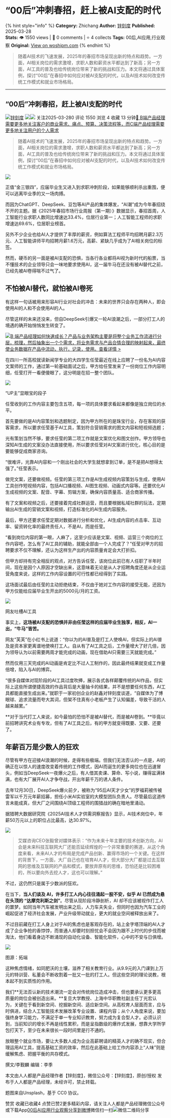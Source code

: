 # “00后”冲刺春招，赶上被AI支配的时代
{% hint style="info" %}
**Category:** Zhichang
**Author:** [锌刻度](https://www.woshipm.com/u/1209497)
**Published:** 2025-03-28  
**Stats:** 👁️ 1550 views | 💬 0 comments | ⭐ 4 collects
**Tags:** 00后,AI应用,行业观察
**Original:** [View on woshipm.com](https://www.woshipm.com/zhichang/6198601.html)
{% endhint %}
> 随着AI技术的飞速发展，2025年的春招市场呈现出新的特点和趋势。一方面，AI相关岗位的需求激增，求职人数和薪资水平都达到了新高；另一方面，AI工具的普及也给传统岗位带来了新的挑战和压力。本文将通过具体案例，探讨“00后”在春招中如何应对被AI支配的时代，以及AI技术如何改变传统工作模式和就业市场格局。

---

## “00后”冲刺春招，赶上被AI支配的时代

[![](https://static.woshipm.com/view/woshipm_api_def_20240715095229_7918.png?imageView2/1/w/72/h/72/q/100)](https://www.woshipm.com/u/1209497)[锌刻度](https://www.woshipm.com/u/1209497) ![](https://static.woshipm.com/tag/1122_1@2x.png)![](https://static.woshipm.com/tag/2104_1@2x.png) 关注2025-03-280 评论 1550 浏览 4 收藏 13 分钟[🔗 B端产品经理需要更多地关注客户的商业需求、痛点、预算、决策流程等，而C端产品经理需要更多地关注用户的个人需求](https://ke.qidianla.com/courses/bcpm)

> 随着AI技术的飞速发展，2025年的春招市场呈现出新的特点和趋势。一方面，AI相关岗位的需求激增，求职人数和薪资水平都达到了新高；另一方面，AI工具的普及也给传统岗位带来了新的挑战和压力。本文将通过具体案例，探讨“00后”在春招中如何应对被AI支配的时代，以及AI技术如何改变传统工作模式和就业市场格局。

![](https://image.woshipm.com/2024/10/31/53026ab4-972b-11ef-b0e5-00163e142b65.jpg)

正值“金三银四”，应届毕业生又进入到求职冲刺阶段，如果能够顺利杀出重围，便可以逃离毕业季的又一场肉搏。

而因为ChatGPT、DeepSeek、豆包等AI产品的集体爆发，“AI潮”成为今年春招绕不开的主题。据《2025年春招市场行业周报（第一期）》数据显示，春招首周，人工智能行业求职人数同比增速达33.4%，位居行业第一；人工智能工程师的求职增速达69.6%，位居职业榜首。

另外不少企业也给AI人才提供了丰厚的薪资，例如算法工程师平均招聘月薪2.3万元、人工智能讲师平均招聘月薪1.6万元，高薪、紧缺几乎成为了AI相关岗位的标签。

然而，硬币的另一面是被AI支配的恐惧，当各行各业都将AI视为新时代的船票，当不懂技术的企业领导只会一味地要求使用AI，这一届牛马在还没有被AI替代之前，已经先被AI卷得喘不过气了。

## 不怕被AI替代，就怕被AI卷死

有这样一句话被用来形容AI行业对社会的冲击：未来的世界只会存在两种人，即会使用AI的人和不会使用AI的人。

尽管这样的未来还没来，但自DeepSeek引爆又一轮AI浪潮之后，一部分打工人的境遇的确开始悄悄发生转变了。

[![](https://image.woshipm.com/2023/08/02/a53a469e-30e3-11ee-88e7-00163e0b5ff3.png)B 端产品经理如何快速成长？产品与业务架构主要是将整个业务工作流进行分层，梳理，然后抽象出一个个需求，将业务需求与产品合情合理的映射起来，最终使业务数据在产品中流动，执行，记录，使用。查看详情 >](https://ke.qidianla.com/courses/bcpm)

在四川一所高校就读新闻学专业的大四学生任莹最近在线上应聘了一份名为AI内容文案师的工作，通过第一轮基础面试之后，甲方给任莹发来了一份岗位工作内容明细，任莹打开一看便傻眼了，这分明是在招一整个团队。

![](https://image.woshipm.com/wp-files/2025/03/dT1SFLVNVF2uoIXtmUF7.png)

“UP主”显眼宝的段子

任莹收到的工作内容主要包含五项，每一项的具体要求看起来都像是独立岗位的水平。

首先要做的是AI内容策划和选题制定，因为甲方所在的是珠宝行业，存在客观的获客需求，所以要求任莹基于AI工具，策划符合营销需求的图文内容和短视频选题；

光有策划当然不够，要求任莹的第二项工作就是文案优化和图文创作。甲方领导也深知AI生成的文案没办法直接使用，所以要求任莹对AI文案进行优化，核心目的是要能够促成商家咨询。

“很难评，光靠AI内容和一个刚出社会的大学生就想拿到订单，是不是把AI想得太强了。”任莹表示。

做完文案，还要做视频。任莹的第三项工作是AI生成视频内容策划与生成，使用Al工具创作短视频内容，包括Al口播视频、AI图生视频、动画式内容等。还要优化Al生成视频的文案、配音、字幕、剪辑方案，确保内容质量高、适合商家传播。

有了文案和视频之后，还要接着完成社群运营，而且要根据私域社群的玩法，定期输出AI生成的营销文案和视频，打造标准化的AI生成内容服务。

最后，甲方还要求任莹定期对数据进行分析和优化，AI生成内容的点击率、互动率、留资转化率的最终责任人，不是AI，而是任莹。

“看到岗位内容的第一眼，人麻了，这至少应该是文案、视频、运营三个岗位的工作内容吧，怎么有了AI工具的辅助，就能全部由一个人完成了？”任莹对甲方的招聘要求不仅不理解，还认为这样生产出的内容质量肯定会大打折扣。

但甲方却持有完全相反的观点，对方告诉任莹，该岗位此前已有人任职了半年时间，现在是因个人原因才空缺出来，这意味着无论是从人才招聘角度还是从企业运营角度来说，这样的工作内容设置的可行性都已经得到了实践。

这场面试最后由任莹的主动拒绝结束，不仅由于她对工作内容的接受无能，还因为甲方仅能给应届毕业生开出的5000元/月的工资。

![](https://image.woshipm.com/wp-files/2025/03/HwdZ11Gi1OTZ1oNSSDvn.png)

网友吐槽AI工具

事实上，**这场被AI支配的恐惧并非由任莹这样的应届毕业生独享，相反，AI一出，“牛马”皆苦。**

网友“芙芙”在小红书上说道：“你以为的AI普及是打工人使唤AI，但实际上的AI普及是资本家更离谱地使唤打工人。自从有了AI工具之后，工作量增大了好几倍，因为领导认为以前需要两周才能完成的动画，现在借助AI只需要三天就能完成。”

然而仅用三天完成的AI动画是肯定比不过人工制作的，因此最终结果就变成工作量倍增，陷入与AI的博弈。

“很多自媒体对现阶段的AI工具过度吹捧，展示各式各样颠覆传统的AI作品，但实际上这些所谓便捷高效的作品背后是大量抽卡的结果，并不是想要任何东西，AI工具都能直接生成出来。”就职于一家初创企业的赵鑫对锌刻度谈道，“自媒体为了博眼球、追求流量而夸大其词，但架不住真有小老板产生了认知偏差，导致干活的人越来越累。”

**对于当代打工人来说，如今最怕的恐怕不是被AI替代，而是被AI卷到。**毕竟以前招聘讲究术业有专攻，但有了AI工具之后，有的甲方就变得既要、又要、还要了。

## 年薪百万是少数人的狂欢

尽管有甲方在迎接AI浪潮的时候，走得有些极端。但我们无法否认的一点是，AI的确正在以惊人的速度改变着传统的工作模式，因AI而诞生的更多岗位也在迅速冒头，例如当DeepSeek一夜爆火之后，有人借其卖课、算命、写小说，赚得盆满钵满，也有大厂展开AI人才争夺战，开出年薪千万的诱人条件。

去年12月30日，DeepSeek爆火前夕，被称为“95后AI天才少女”的罗福莉被传被雷军以千万元年薪招募，担任小米AI实验室的大模型团队负责人。尽管最后这道传言未能成真，但大厂之间围绕AI顶级工程师的围猎战的确在暗地里涌动。

据猎聘大数据研究院《2025AI技术人才供需洞察报告》显示，AI技术岗位中，年薪50万元以上的职位占比最高，达30.97%。

![](https://image.woshipm.com/wp-files/2025/03/n2WJTzkpWk5675XZl9ep.png)

> 艾媒咨询CEO张毅曾对媒体表示：“作为未来十年主要的技术创新方向，AI会是未来科技互联网大厂还能否延续辉煌的一个非常重要的赛道，从这个角度来看，未来AI人才的布局是完成产品创新、赢得市场的一个关键。在这样的背景下，一方面，大厂自己也在培育AI人才，但大部分大厂都是过去互联网的思维及互联网的产品和模式，要放弃原有的思维，恐怕还是比较困难的，所以要向外去挖人才，这也可以理解。”

不过，这仍然只是属于少数派的狂欢。

在当下，**当人们谈及 AI，许多打工人内心往往涌起一股不安，似乎 AI 已然成为悬在头顶的 “达摩克利斯之剑”**。尽管从现阶段冷静剖析，AI 却不应该被视作打工人的噩梦。如同当年汽车被发明出来之后，人力车夫失业，但同时也因为汽车工业的崛起促进了经济社会发展，产业升级带动就业，更大的就业空间被释放出来了。

不过目前藏在打工人身上对于AI的焦虑也是客观存在的，站上金字塔顶端的AI人才成了企业争抢的香饽饽，而普通人却要时刻担忧会不会因为跟不上时代的步伐而被淘汰，他们看着身边不断涌现的自动化设备、智能化软件，心中的不安与日俱增。

![](https://image.woshipm.com/wp-files/2025/03/9c6dW923xMoKUq9hw3wu.png)

图源：拓端

这种焦虑情绪，如同肥沃的土壤，滋养了相关教育行业。从9.9元的入门课到上万元的特训营、私董会不断收割着一批又一批的打工人。但这些空洞的理论说教，根本起不到实质性的作用。

我们**无法否认新的技术潮流一定会对传统岗位造成冲击，但也要承认更多更高质量的岗位会被创造出来。**复旦大学教授、上海中华职教社副主任丁光宏认为，关键在于看到新空间、挖掘新空间、适应新空间。从高校育人层面而言，应与时俱进，结合人工智能技术发展改革专业设置、课程内容；从个人角度来说，要加强终身学习能力，不满足于单一专业知识教育，努力成为复合型人才。必须认识到，当前知识的增长不再是线性累积，而是呈指数级的爆炸式发展，想靠大学所学包打天下，至少在未来很长一段时间里是行不通的。

放眼整个就业市场，要让大多数人成为企业高薪聘请的精英人才的确不现实，但合理运用AI工具，提高基础工资的效率，然后在此基础上给工作内容添上“人味”则是缓解焦虑、把握平衡的共存模式。

撰文/李觐麟 编辑：李季

本文由人人都是产品经理作者【锌刻度】，微信公众号：【锌刻度】，原创/授权 发布于人人都是产品经理，未经许可，禁止转载。

题图来自Unsplash，基于 CC0 协议。

赞赏 收藏已收藏4 点赞已赞2更多精彩内容，请关注人人都是产品经理微信公众号或下载App[00后](https://www.woshipm.com/tag/00%e5%90%8e)[AI应用](https://www.woshipm.com/tag/ai%e5%ba%94%e7%94%a8)[行业观察](https://www.woshipm.com/tag/%e8%a1%8c%e4%b8%9a%e8%a7%82%e5%af%9f)[分享到微博](https://service.weibo.com/share/share.php?appkey=2775287854&title=“00后”冲刺春招，赶上被AI支配的时代&url=https://www.woshipm.com/zhichang/6198601.html&pic=https://image.woshipm.com/2024/10/31/53026ab4-972b-11ef-b0e5-00163e142b65.jpg)微信扫一扫![微信二维码](https://api.pwmqr.com/qrcode/create/?url=https://www.woshipm.com/zhichang/6198601.html)分享